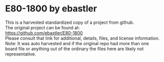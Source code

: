 
# E80-1800 by ebastler  
This is a harvested standardized copy of a project from github.  
The original project can be found at:  
https://github.com/ebastler/E80-1800  
Please consult that link for additional, details, files, and license information.  
Note: It was auto harvested and if the original repo had more than one board file or anything out of the ordinary the files here are likely not representative.  
    